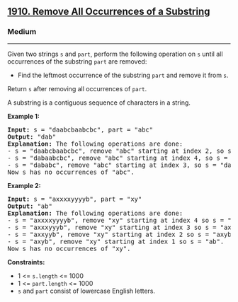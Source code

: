<h2><a href="https://leetcode.com/problems/remove-all-occurrences-of-a-substring">1910. Remove All Occurrences of a Substring</a></h2>
<h3>Medium</h3>
<hr>
<p>Given two strings <code>s</code> and <code>part</code>, perform the following operation on <code>s</code> until all occurrences of the substring <code>part</code> are removed:</p>
<ul>
  <li>Find the leftmost occurrence of the substring <code>part</code> and remove it from <code>s</code>.</li>
</ul>
<p>Return <code>s</code> after removing all occurrences of <code>part</code>.</p>
<p>A substring is a contiguous sequence of characters in a string.</p>
<p><strong>Example 1:</strong></p>
<pre>
<strong>Input:</strong> s = "daabcbaabcbc", part = "abc"
<strong>Output:</strong> "dab"
<strong>Explanation:</strong> The following operations are done:
- s = "daabcbaabcbc", remove "abc" starting at index 2, so s = "dabaabcbc".
- s = "dabaabcbc", remove "abc" starting at index 4, so s = "dababc".
- s = "dababc", remove "abc" starting at index 3, so s = "dab".
Now s has no occurrences of "abc".
</pre>
<p><strong>Example 2:</strong></p>
<pre>
<strong>Input:</strong> s = "axxxxyyyyb", part = "xy"
<strong>Output:</strong> "ab"
<strong>Explanation:</strong> The following operations are done:
- s = "axxxxyyyyb", remove "xy" starting at index 4 so s = "axxxyyyb".
- s = "axxxyyyb", remove "xy" starting at index 3 so s = "axxyyb".
- s = "axxyyb", remove "xy" starting at index 2 so s = "axyb".
- s = "axyb", remove "xy" starting at index 1 so s = "ab".
Now s has no occurrences of "xy".
</pre>
<p><strong>Constraints:</strong></p>
<ul>
  <li>1 <= <code>s.length</code> <= 1000</li>
  <li>1 <= <code>part.length</code> <= 1000</li>
  <li><code>s</code> and <code>part</code> consist of lowercase English letters.</li>
</ul>
